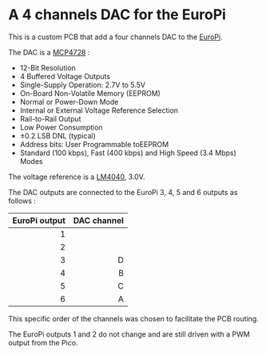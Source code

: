 # A 4 channels DAC for the EuroPi

This is a custom PCB that add a four channels DAC to the [EuroPi](https://allensynthesis.co.uk/modules/europi.html).

The DAC is a [MCP4728](https://www.microchip.com/en-us/product/mcp4728) : 

* 12-Bit Resolution
* 4 Buffered Voltage Outputs
* Single-Supply Operation: 2.7V to 5.5V
* On-Board Non-Volatile Memory (EEPROM)
* Normal or Power-Down Mode
* Internal or External Voltage Reference Selection
* Rail-to-Rail Output
* Low Power Consumption
* ±0.2 LSB DNL (typical)
* Address bits: User Programmable toEEPROM
* Standard (100 kbps), Fast (400 kbps) and High Speed (3.4 Mbps) Modes

The voltage reference is a [LM4040](https://www.analog.com/en/products/lm4040.html), 3.0V. 

The DAC outputs are connected to the EuroPi 3, 4, 5 and 6 outputs as follows : 

| EuroPi output | DAC channel |
|--------------:|------------:|
|             1 |             |
|             2 |             |
|             3 |           D |
|             4 |           B |
|             5 |           C |
|             6 |           A |

This specific order of the channels was chosen to facilitate the PCB routing. 

The EuroPi outputs 1 and 2 do not change and are still driven with a PWM output from the Pico.
